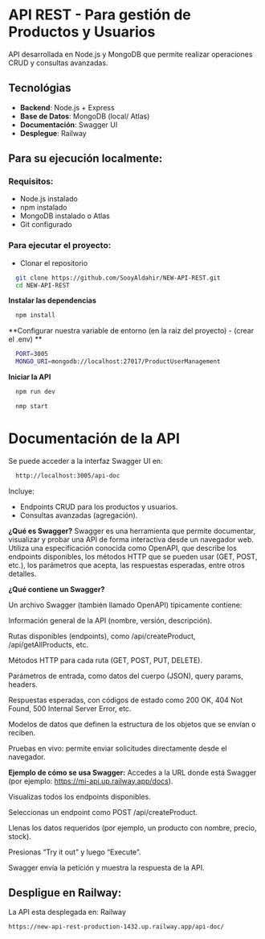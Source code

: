 # API REST  - Para gestión de Productos y Usuarios

API desarrollada en Node.js y MongoDB que permite realizar operaciones CRUD y consultas avanzadas.

## Tecnológias
- **Backend**: Node.js + Express
- **Base de Datos**: MongoDB (local/ Atlas)
- **Documentación**: Swagger UI
- **Desplegue**: Railway

## Para su ejecución localmente:

### Requisitos:
- Node.js instalado
- npm instalado
- MongoDB instalado o Atlas
- Git configurado

### Para ejecutar el proyecto:
- Clonar el repositorio
```bash
  git clone https://github.com/SooyAldahir/NEW-API-REST.git
  cd NEW-API-REST
```

**Instalar las dependencias**
```bash
  npm install
```

**Configurar nuestra variable de entorno (en la raiz del proyecto) - (crear el .env) **
```bash
  PORT=3005
  MONGO_URI=mongodb://localhost:27017/ProductUserManagement
```

**Iniciar la API**
```bash
  npm run dev

  nmp start
```

# Documentación de la API

Se puede acceder a la interfaz Swagger UI en:
```bash
  http://localhost:3005/api-doc
```
Incluye:
- Endpoints CRUD para los productos y usuarios.
- Consultas avanzadas (agregación).


**¿Qué es Swagger?**
Swagger es una herramienta que permite documentar, visualizar y probar una API de forma interactiva desde un navegador web. Utiliza una especificación conocida como OpenAPI, que describe los endpoints disponibles, los métodos HTTP que se pueden usar (GET, POST, etc.), los parámetros que acepta, las respuestas esperadas, entre otros detalles.

**¿Qué contiene un Swagger?**

Un archivo Swagger (también llamado OpenAPI) típicamente contiene:

Información general de la API (nombre, versión, descripción).

Rutas disponibles (endpoints), como /api/createProduct, /api/getAllProducts, etc.

Métodos HTTP para cada ruta (GET, POST, PUT, DELETE).

Parámetros de entrada, como datos del cuerpo (JSON), query params, headers.

Respuestas esperadas, con códigos de estado como 200 OK, 404 Not Found, 500 Internal Server Error, etc.

Modelos de datos que definen la estructura de los objetos que se envían o reciben.

Pruebas en vivo: permite enviar solicitudes directamente desde el navegador.


**Ejemplo de cómo se usa Swagger:**
Accedes a la URL donde está Swagger (por ejemplo: https://mi-api.up.railway.app/docs).

Visualizas todos los endpoints disponibles.

Seleccionas un endpoint como POST /api/createProduct.

Llenas los datos requeridos (por ejemplo, un producto con nombre, precio, stock).

Presionas “Try it out” y luego “Execute”.

Swagger envía la petición y muestra la respuesta de la API.



## Despligue en Railway:
La API esta desplegada en: Railway

```bash
https://new-api-rest-production-1432.up.railway.app/api-doc/
```


